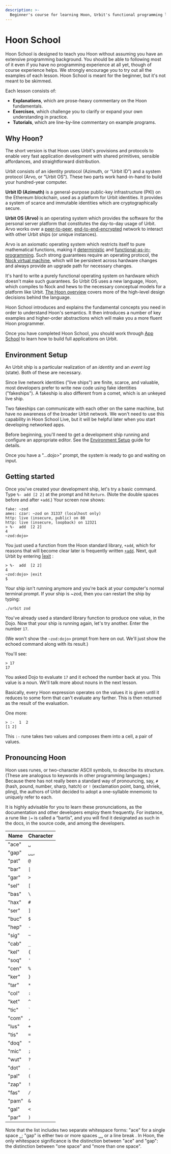 ```yaml
---
description: >-
  Beginner's course for learning Hoon, Urbit's functional programming language, with explanations, exercises, and tutorials for developers at all levels.
---
```


# Hoon School

Hoon School is designed to teach you Hoon without assuming you have an extensive programming background. You should be able to following most of it even if you have no programming experience at all yet, though of course experience helps. We strongly encourage you to try out all the examples of each lesson. Hoon School is meant for the beginner, but it's not meant to be skimmed.

Each lesson consists of:

* **Explanations**, which are prose-heavy commentary on the Hoon fundamentals.
* **Exercises**, which challenge you to clarify or expand your own understanding in practice.
* **Tutorials**, which are line-by-line commentary on example programs.

## Why Hoon? <a href="#why-hoon" id="why-hoon"></a>

The short version is that Hoon uses Urbit's provisions and protocols to enable very fast application development with shared primitives, sensible affordances, and straightforward distribution.

Urbit consists of an identity protocol (Azimuth, or “Urbit ID”) and a system protocol (Arvo, or “Urbit OS”). These two parts work hand-in-hand to build your hundred-year computer.

**Urbit ID (Azimuth)** is a general-purpose public-key infrastructure (PKI) on the Ethereum blockchain, used as a platform for Urbit identities. It provides a system of scarce and immutable identities which are cryptographically secure.

**Urbit OS (Arvo)** is an operating system which provides the software for the personal server platform that constitutes the day-to-day usage of Urbit. Arvo works over a [peer-to-peer](https://en.wikipedia.org/wiki/Peer-to-peer), [end-to-end-encrypted](https://en.wikipedia.org/wiki/End-to-end_encryption) network to interact with other Urbit ships (or unique instances).

Arvo is an axiomatic operating system which restricts itself to pure mathematical functions, making it [deterministic](https://en.wikipedia.org/wiki/Deterministic_algorithm) and [functional-as-in-programming](https://en.wikipedia.org/wiki/Functional_programming). Such strong guarantees require an operating protocol, the [Nock virtual machine](../../nock/definition.md), which will be persistent across hardware changes and always provide an upgrade path for necessary changes.

It's hard to write a purely functional operating system on hardware which doesn't make such guarantees. So Urbit OS uses a new language, Hoon, which compiles to Nock and hews to the necessary conceptual models for a platform like Urbit. [The Hoon overview](../../hoon/why-hoon.md) covers more of the high-level design decisions behind the language.

Hoon School introduces and explains the fundamental concepts you need in order to understand Hoon's semantics. It then introduces a number of key examples and higher-order abstractions which will make you a more fluent Hoon programmer.

Once you have completed Hoon School, you should work through [App School](../app-school/) to learn how to build full applications on Urbit.

## Environment Setup <a href="#environment-setup" id="environment-setup"></a>

An Urbit ship is a particular realization of an _identity_ and an _event log_ (state). Both of these are necessary.

Since live network identities ("live ships") are finite, scarce, and valuable, most developers prefer to write new code using fake identities ("fakeships"). A fakeship is also different from a comet, which is an unkeyed live ship.

Two fakeships can communicate with each other on the same machine, but have no awareness of the broader Urbit network. We won't need to use this capability in Hoon School Live, but it will be helpful later when you start developing networked apps.

Before beginning, you'll need to get a development ship running and configure an appropriate editor. See the [Environment Setup](../environment.md) guide for details.

Once you have a "...dojo>" prompt, the system is ready to go and waiting on input.

## Getting started <a href="#getting-started" id="getting-started"></a>

Once you've created your development ship, let's try a basic command. Type `%- add [2 2]` at the prompt and hit `Return`. (Note the double spaces before and after `+add`.) Your screen now shows:

```hoon
fake: ~zod
ames: czar: ~zod on 31337 (localhost only)
http: live (insecure, public) on 80
http: live (insecure, loopback) on 12321
> %-  add  [2 2]
4
~zod:dojo>
```

You just used a function from the Hoon standard library, `+add`, which for reasons that will become clear later is frequently written [`+add`](../../hoon/stdlib/1a.md#add). Next, quit Urbit by entering [|exit](../../user-manual/os/dojo-tools.md#exit) :

```hoon
> %-  add  [2 2]
4
~zod:dojo> |exit
$
```

Your ship isn't running anymore and you're back at your computer's normal terminal prompt. If your ship is \~zod, then you can restart the ship by typing:

```hoon
./urbit zod
```

You've already used a standard library function to produce one value, in the Dojo. Now that your ship is running again, let's try another. Enter the number `17`.

(We won't show the `~zod:dojo>` prompt from here on out. We'll just show the echoed command along with its result.)

You'll see:

```hoon
> 17
17
```

You asked Dojo to evaluate `17` and it echoed the number back at you. This value is a noun. We'll talk more about nouns in the next lesson.

Basically, every Hoon expression operates on the values it is given until it reduces to some form that can't evaluate any farther. This is then returned as the result of the evaluation.

One more:

```hoon
> :-  1  2
[1 2]
```

This `:-` rune takes two values and composes them into a cell, a pair of values.

## Pronouncing Hoon <a href="#pronouncing-hoon" id="pronouncing-hoon"></a>

Hoon uses runes, or two-character ASCII symbols, to describe its structure. (These are analogous to keywords in other programming languages.) Because there has not really been a standard way of pronouncing, say, `#` (hash, pound, number, sharp, hatch) or `!` (exclamation point, bang, shriek, pling), the authors of Urbit decided to adopt a one-syllable mnemonic to uniquely refer to each.

It is highly advisable for you to learn these pronunciations, as the documentation and other developers employ them frequently. For instance, a rune like `|=` is called a “bartis”, and you will find it designated as such in the docs, in the source code, and among the developers.

| Name  | Character |
| ----- | --------- |
| "ace" | `␣`       |
| "gap" | `␣␣`,     |
| "pat" | `@`       |
| "bar" | `\|`      |
| "gar" | `>`       |
| "sel" | `[`       |
| "bas" | `\`       |
| "hax" | `#`       |
| "ser" | `]`       |
| "buc" | `$`       |
| "hep" | `-`       |
| "sig" | `~`       |
| "cab" | `_`       |
| "kel" | `{`       |
| "soq" | `'`       |
| "cen" | `%`       |
| "ker" | `}`       |
| "tar" | `*`       |
| "col" | `:`       |
| "ket" | `^`       |
| "tic" | `` ` ``   |
| "com" | `,`       |
| "lus" | `+`       |
| "tis" | `=`       |
| "doq" | `"`       |
| "mic" | `;`       |
| "wut" | `?`       |
| "dot" | `.`       |
| "pal" | `(`       |
| "zap" | `!`       |
| "fas" | `/`       |
| "pam" | `&`       |
| "gal" | `<`       |
| "par" | `)`       |

Note that the list includes two separate whitespace forms: "ace" for a single space `␣`; "gap" is either two or more spaces `␣␣` or a line break . In Hoon, the only whitespace significance is the distinction between "ace" and "gap": the distinction between "one space" and "more than one space".
